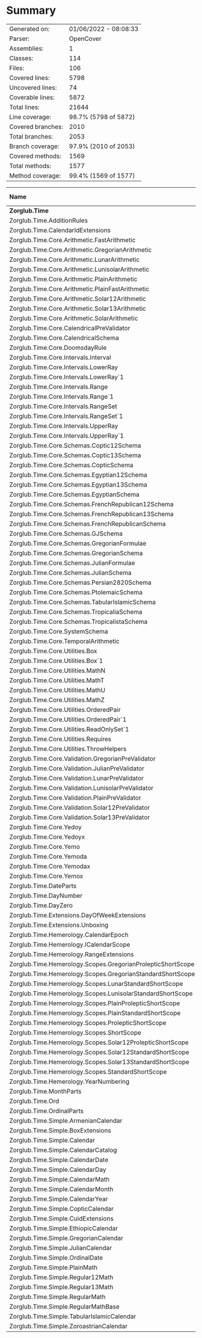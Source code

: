 ﻿# Summary
|||
|:---|:---|
| Generated on: | 01/06/2022 - 08:08:33 |
| Parser: | OpenCover |
| Assemblies: | 1 |
| Classes: | 114 |
| Files: | 106 |
| Covered lines: | 5798 |
| Uncovered lines: | 74 |
| Coverable lines: | 5872 |
| Total lines: | 21644 |
| Line coverage: | 98.7% (5798 of 5872) |
| Covered branches: | 2010 |
| Total branches: | 2053 |
| Branch coverage: | 97.9% (2010 of 2053) |
| Covered methods: | 1569 |
| Total methods: | 1577 |
| Method coverage: | 99.4% (1569 of 1577) |

|**Name**|**Covered**|**Uncovered**|**Coverable**|**Total**|**Line coverage**|**Covered**|**Total**|**Branch coverage**|**Covered**|**Total**|**Method coverage**|
|:---|---:|---:|---:|---:|---:|---:|---:|---:|---:|---:|---:|
|**Zorglub.Time**|**5798**|**74**|**5872**|**23988**|**98.7%**|**2010**|**2053**|**97.9%**|**1569**|**1577**|**99.4%**|
|Zorglub.Time.AdditionRules|14|0|14|192|100%|12|12|100%|4|4|100%|
|Zorglub.Time.CalendarIdExtensions|12|0|12|82|100%|10|10|100%|2|2|100%|
|Zorglub.Time.Core.Arithmetic.FastArithmetic|35|0|35|195|100%|11|11|100%|7|7|100%|
|Zorglub.Time.Core.Arithmetic.GregorianArithmetic|138|0|138|251|100%|70|70|100%|13|13|100%|
|Zorglub.Time.Core.Arithmetic.LunarArithmetic|138|0|138|243|100%|70|70|100%|13|13|100%|
|Zorglub.Time.Core.Arithmetic.LunisolarArithmetic|138|0|138|244|100%|70|70|100%|13|13|100%|
|Zorglub.Time.Core.Arithmetic.PlainArithmetic|120|0|120|273|100%|53|54|98.1%|10|10|100%|
|Zorglub.Time.Core.Arithmetic.PlainFastArithmetic|141|0|141|265|100%|70|70|100%|13|13|100%|
|Zorglub.Time.Core.Arithmetic.Solar12Arithmetic|53|0|53|91|100%|22|22|100%|3|3|100%|
|Zorglub.Time.Core.Arithmetic.Solar13Arithmetic|53|0|53|91|100%|22|22|100%|3|3|100%|
|Zorglub.Time.Core.Arithmetic.SolarArithmetic|88|0|88|181|100%|48|48|100%|11|11|100%|
|Zorglub.Time.Core.CalendricalPreValidator|22|0|22|70|100%|18|18|100%|4|4|100%|
|Zorglub.Time.Core.CalendricalSchema|112|0|112|519|100%|49|49|100%|33|33|100%|
|Zorglub.Time.Core.DoomsdayRule|22|0|22|54|100%|4|4|100%|2|2|100%|
|Zorglub.Time.Core.Intervals.Interval|103|0|103|560|100%|66|66|100%|47|47|100%|
|Zorglub.Time.Core.Intervals.LowerRay|11|0|11|59|100%|4|4|100%|3|3|100%|
|Zorglub.Time.Core.Intervals.LowerRay`1|19|0|19|129|100%|2|2|100%|19|19|100%|
|Zorglub.Time.Core.Intervals.Range|35|0|35|182|100%|2|2|100%|14|14|100%|
|Zorglub.Time.Core.Intervals.Range`1|34|0|34|230|100%|18|18|100%|26|26|100%|
|Zorglub.Time.Core.Intervals.RangeSet|12|0|12|185|100%|0|0||4|4|100%|
|Zorglub.Time.Core.Intervals.RangeSet`1|18|0|18|185|100%|12|12|100%|10|10|100%|
|Zorglub.Time.Core.Intervals.UpperRay|11|0|11|56|100%|4|4|100%|3|3|100%|
|Zorglub.Time.Core.Intervals.UpperRay`1|19|0|19|120|100%|2|2|100%|19|19|100%|
|Zorglub.Time.Core.Schemas.Coptic12Schema|17|0|17|95|100%|2|2|100%|12|12|100%|
|Zorglub.Time.Core.Schemas.Coptic13Schema|18|0|18|103|100%|2|2|100%|13|13|100%|
|Zorglub.Time.Core.Schemas.CopticSchema|8|0|8|68|100%|0|0||5|5|100%|
|Zorglub.Time.Core.Schemas.Egyptian12Schema|16|0|16|98|100%|2|2|100%|11|11|100%|
|Zorglub.Time.Core.Schemas.Egyptian13Schema|17|0|17|103|100%|2|2|100%|12|12|100%|
|Zorglub.Time.Core.Schemas.EgyptianSchema|16|0|16|96|100%|0|0||12|12|100%|
|Zorglub.Time.Core.Schemas.FrenchRepublican12Schema|17|0|17|99|100%|2|2|100%|12|12|100%|
|Zorglub.Time.Core.Schemas.FrenchRepublican13Schema|18|0|18|107|100%|2|2|100%|13|13|100%|
|Zorglub.Time.Core.Schemas.FrenchRepublicanSchema|29|0|29|105|100%|10|10|100%|6|6|100%|
|Zorglub.Time.Core.Schemas.GJSchema|45|0|45|170|100%|22|22|100%|15|15|100%|
|Zorglub.Time.Core.Schemas.GregorianFormulae|119|0|119|298|100%|42|42|100%|21|21|100%|
|Zorglub.Time.Core.Schemas.GregorianSchema|47|0|47|160|100%|10|10|100%|8|8|100%|
|Zorglub.Time.Core.Schemas.JulianFormulae|47|0|47|141|100%|16|16|100%|11|11|100%|
|Zorglub.Time.Core.Schemas.JulianSchema|35|0|35|100|100%|4|4|100%|7|7|100%|
|Zorglub.Time.Core.Schemas.Persian2820Schema|47|0|47|227|100%|20|20|100%|18|18|100%|
|Zorglub.Time.Core.Schemas.PtolemaicSchema|48|0|48|161|100%|22|22|100%|18|18|100%|
|Zorglub.Time.Core.Schemas.TabularIslamicSchema|32|0|32|165|100%|14|14|100%|19|19|100%|
|Zorglub.Time.Core.Schemas.TropicaliaSchema|50|0|50|135|100%|22|22|100%|9|9|100%|
|Zorglub.Time.Core.Schemas.TropicalistaSchema|18|0|18|122|100%|4|4|100%|12|12|100%|
|Zorglub.Time.Core.SystemSchema|86|0|86|417|100%|14|14|100%|23|23|100%|
|Zorglub.Time.Core.TemporalArithmetic|25|0|25|238|100%|0|0||6|6|100%|
|Zorglub.Time.Core.Utilities.Box|10|0|10|158|100%|4|4|100%|3|3|100%|
|Zorglub.Time.Core.Utilities.Box`1|18|0|18|158|100%|2|2|100%|6|6|100%|
|Zorglub.Time.Core.Utilities.MathN|27|0|27|123|100%|4|4|100%|4|4|100%|
|Zorglub.Time.Core.Utilities.MathT|2|0|2|24|100%|4|4|100%|2|2|100%|
|Zorglub.Time.Core.Utilities.MathU|17|0|17|87|100%|4|4|100%|3|3|100%|
|Zorglub.Time.Core.Utilities.MathZ|101|0|101|450|100%|48|48|100%|13|13|100%|
|Zorglub.Time.Core.Utilities.OrderedPair|6|0|6|195|100%|0|0||2|2|100%|
|Zorglub.Time.Core.Utilities.OrderedPair`1|34|0|34|195|100%|10|10|100%|13|13|100%|
|Zorglub.Time.Core.Utilities.ReadOnlySet`1|18|0|18|107|100%|2|2|100%|12|12|100%|
|Zorglub.Time.Core.Utilities.Requires|13|0|13|68|100%|8|8|100%|3|3|100%|
|Zorglub.Time.Core.Utilities.ThrowHelpers|79|0|79|416|100%|12|12|100%|62|62|100%|
|Zorglub.Time.Core.Validation.GregorianPreValidator|41|0|41|100|100%|36|36|100%|7|7|100%|
|Zorglub.Time.Core.Validation.JulianPreValidator|41|0|41|100|100%|36|36|100%|7|7|100%|
|Zorglub.Time.Core.Validation.LunarPreValidator|26|0|26|66|100%|22|22|100%|4|4|100%|
|Zorglub.Time.Core.Validation.LunisolarPreValidator|27|0|27|67|100%|22|22|100%|4|4|100%|
|Zorglub.Time.Core.Validation.PlainPreValidator|24|0|24|66|100%|20|20|100%|4|4|100%|
|Zorglub.Time.Core.Validation.Solar12PreValidator|27|0|27|67|100%|22|22|100%|4|4|100%|
|Zorglub.Time.Core.Validation.Solar13PreValidator|27|0|27|67|100%|22|22|100%|4|4|100%|
|Zorglub.Time.Core.Yedoy|60|0|60|324|100%|14|14|100%|25|25|100%|
|Zorglub.Time.Core.Yedoyx|69|0|69|289|100%|22|22|100%|21|21|100%|
|Zorglub.Time.Core.Yemo|77|0|77|355|100%|20|20|100%|28|28|100%|
|Zorglub.Time.Core.Yemoda|94|0|94|535|100%|20|20|100%|32|32|100%|
|Zorglub.Time.Core.Yemodax|83|0|83|363|100%|26|26|100%|23|23|100%|
|Zorglub.Time.Core.Yemox|79|0|79|309|100%|24|24|100%|22|22|100%|
|Zorglub.Time.DateParts|33|0|33|167|100%|10|10|100%|18|18|100%|
|Zorglub.Time.DayNumber|181|0|181|774|100%|47|48|97.9%|55|55|100%|
|Zorglub.Time.DayZero|3|0|3|36|100%|0|0||1|1|100%|
|Zorglub.Time.Extensions.DayOfWeekExtensions|4|0|4|24|100%|2|2|100%|1|1|100%|
|Zorglub.Time.Extensions.Unboxing|14|0|14|58|100%|4|4|100%|2|2|100%|
|Zorglub.Time.Hemerology.CalendarEpoch|12|0|12|123|100%|0|0||12|12|100%|
|Zorglub.Time.Hemerology.ICalendarScope|2|0|2|122|100%|0|0||2|2|100%|
|Zorglub.Time.Hemerology.RangeExtensions|10|0|10|40|100%|8|8|100%|2|2|100%|
|Zorglub.Time.Hemerology.Scopes.GregorianProlepticShortScope|83|0|83|188|100%|72|72|100%|11|11|100%|
|Zorglub.Time.Hemerology.Scopes.GregorianStandardShortScope|83|0|83|191|100%|72|72|100%|11|11|100%|
|Zorglub.Time.Hemerology.Scopes.LunarStandardShortScope|38|0|38|85|100%|34|34|100%|4|4|100%|
|Zorglub.Time.Hemerology.Scopes.LunisolarStandardShortScope|37|0|37|84|100%|34|34|100%|4|4|100%|
|Zorglub.Time.Hemerology.Scopes.PlainProlepticShortScope|23|0|23|71|100%|12|12|100%|4|4|100%|
|Zorglub.Time.Hemerology.Scopes.PlainStandardShortScope|33|0|33|86|100%|30|30|100%|4|4|100%|
|Zorglub.Time.Hemerology.Scopes.ProlepticShortScope|28|0|28|85|100%|16|16|100%|7|7|100%|
|Zorglub.Time.Hemerology.Scopes.ShortScope|16|0|16|84|100%|2|2|100%|5|5|100%|
|Zorglub.Time.Hemerology.Scopes.Solar12ProlepticShortScope|38|0|38|81|100%|34|34|100%|4|4|100%|
|Zorglub.Time.Hemerology.Scopes.Solar12StandardShortScope|38|0|38|83|100%|34|34|100%|4|4|100%|
|Zorglub.Time.Hemerology.Scopes.Solar13StandardShortScope|38|0|38|83|100%|34|34|100%|4|4|100%|
|Zorglub.Time.Hemerology.Scopes.StandardShortScope|31|0|31|88|100%|19|19|100%|7|7|100%|
|Zorglub.Time.Hemerology.YearNumbering|24|0|24|193|100%|0|0||18|18|100%|
|Zorglub.Time.MonthParts|29|0|29|145|100%|6|6|100%|17|17|100%|
|Zorglub.Time.Ord|61|0|61|330|100%|30|30|100%|35|35|100%|
|Zorglub.Time.OrdinalParts|29|0|29|147|100%|6|6|100%|17|17|100%|
|Zorglub.Time.Simple.ArmenianCalendar|13|0|13|301|100%|0|0||4|4|100%|
|Zorglub.Time.Simple.BoxExtensions|21|0|21|92|100%|6|6|100%|3|3|100%|
|Zorglub.Time.Simple.Calendar|247|0|247|806|100%|38|38|100%|61|61|100%|
|Zorglub.Time.Simple.CalendarCatalog|156|17|173|623|90.1%|29|44|65.9%|21|21|100%|
|Zorglub.Time.Simple.CalendarDate|237|0|237|726|100%|32|32|100%|72|72|100%|
|Zorglub.Time.Simple.CalendarDay|193|0|193|658|100%|32|32|100%|66|66|100%|
|Zorglub.Time.Simple.CalendarMath|74|0|74|364|100%|12|12|100%|19|19|100%|
|Zorglub.Time.Simple.CalendarMonth|158|0|158|663|100%|20|20|100%|57|57|100%|
|Zorglub.Time.Simple.CalendarYear|145|0|145|752|100%|20|20|100%|52|52|100%|
|Zorglub.Time.Simple.CopticCalendar|13|0|13|301|100%|0|0||4|4|100%|
|Zorglub.Time.Simple.CuidExtensions|1|0|1|108|100%|0|0||1|1|100%|
|Zorglub.Time.Simple.EthiopicCalendar|13|0|13|301|100%|0|0||4|4|100%|
|Zorglub.Time.Simple.GregorianCalendar|19|0|19|301|100%|0|0||4|4|100%|
|Zorglub.Time.Simple.JulianCalendar|19|0|19|301|100%|0|0||4|4|100%|
|Zorglub.Time.Simple.OrdinalDate|235|0|235|668|100%|30|30|100%|69|69|100%|
|Zorglub.Time.Simple.PlainMath|32|54|86|209|37.2%|6|20|30%|3|11|27.2%|
|Zorglub.Time.Simple.Regular12Math|48|0|48|114|100%|6|8|75%|5|5|100%|
|Zorglub.Time.Simple.Regular13Math|48|0|48|114|100%|6|8|75%|5|5|100%|
|Zorglub.Time.Simple.RegularMath|43|0|43|102|100%|4|6|66.6%|5|5|100%|
|Zorglub.Time.Simple.RegularMathBase|72|3|75|160|96%|8|14|57.1%|8|8|100%|
|Zorglub.Time.Simple.TabularIslamicCalendar|7|0|7|301|100%|0|0||2|2|100%|
|Zorglub.Time.Simple.ZoroastrianCalendar|13|0|13|301|100%|0|0||4|4|100%|
